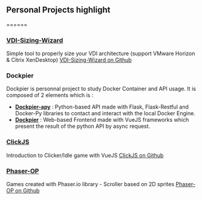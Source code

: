 ## Personal Projects highlight
======

### [VDI-Sizing-Wizard](https://tduval.github.io/VDI-Sizing-Wizard/)
Simple tool to properly size your VDI architecture (support VMware Horizon & Citrix XenDesktop)
[VDI-Sizing-Wizard on Github](https://tduval.github.io/VDI-Sizing-Wizard/)


### Dockpier
Dockpier is personnal project to study Docker Container and API usage.
It is composed of 2 elements which is :
- [**Dockpier-apy**](https://github.com/tduval/Dockpier-apy) : Python-based API made with Flask, Flask-Restful and Docker-Py libraries to contact and interact with the local Docker Engine.
- [**Dockpier**](https://github.com/tduval/Dockpier) : Web-based Frontend made with VueJS frameworks which present the result of the python API by async request.


### [ClickJS](https://tduval.github.io/ClickJS/)
Introduction to Clicker/Idle game with VueJS
[ClickJS on Github](https://github.com/tduval/ClickJS/)


### [Phaser-OP](https://tduval.github.io/Phaser-OP/)
Games created with Phaser.io library - Scroller based on 2D sprites
[Phaser-OP on Github](https://github.com/tduval/Phaser-OP/)
